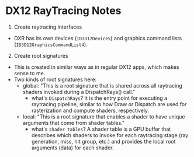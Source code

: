 # DX12 RayTracing Notes

1. Create raytracing interfaces

- DXR has its own devices (`ID3D12Device5`) and graphics command lists (`ID3D12GraphicsCommandList4`). 

2. Create root signatures

- This is created in similar ways as in regular DX12 apps, which makes sense to me. 
- Two kinds of root signatures here:
  - global: "This is a root signature that is shared across all raytracing shaders invoked during a DispatchRays() call." 
    - what's `DispatchRays`?  It is the entry point for executing a raytracing pipeline, similar to how Draw or Dispatch are used for rasterization and compute shaders, respectively.
  - local: "This is a root signature that enables a shader to have unique arguments that come from shader tables."
    - what's `shader tables`? A shader table is a GPU buffer that describes which shaders to invoke for each raytracing stage (ray generation, miss, hit group, etc.) and provides the local root arguments (data) for each shader.

